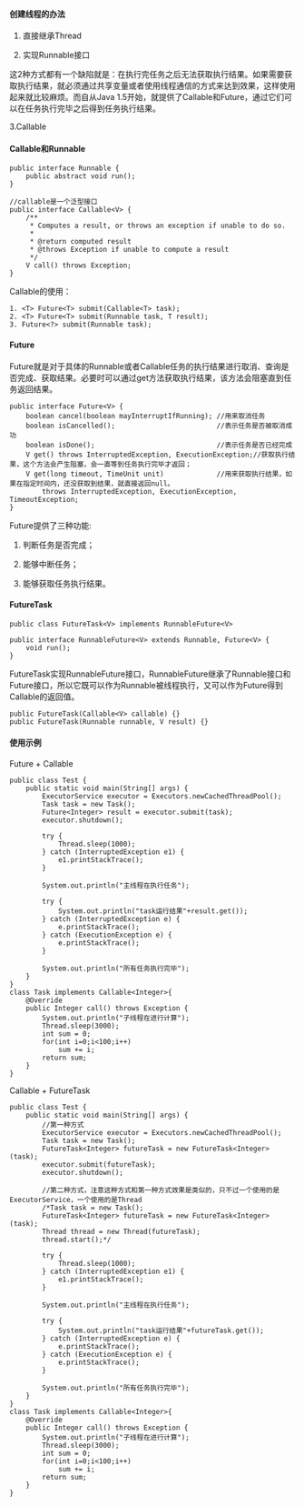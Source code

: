 #### 创建线程的办法

1. 直接继承Thread

2. 实现Runnable接口

这2种方式都有一个缺陷就是：在执行完任务之后无法获取执行结果。如果需要获取执行结果，就必须通过共享变量或者使用线程通信的方式来达到效果，这样使用起来就比较麻烦。而自从Java 1.5开始，就提供了Callable和Future，通过它们可以在任务执行完毕之后得到任务执行结果。

3.Callable

#### Callable和Runnable

```
public interface Runnable {
    public abstract void run();
}
```

```
//callable是一个泛型接口
public interface Callable<V> {
    /**
     * Computes a result, or throws an exception if unable to do so.
     *
     * @return computed result
     * @throws Exception if unable to compute a result
     */
    V call() throws Exception;
}
```

Callable的使用：

```
1. <T> Future<T> submit(Callable<T> task);
2. <T> Future<T> submit(Runnable task, T result);
3. Future<?> submit(Runnable task);
```

#### Future

Future就是对于具体的Runnable或者Callable任务的执行结果进行取消、查询是否完成、获取结果。必要时可以通过get方法获取执行结果，该方法会阻塞直到任务返回结果。

```
public interface Future<V> {
    boolean cancel(boolean mayInterruptIfRunning); //用来取消任务
    boolean isCancelled();                         //表示任务是否被取消成功
    boolean isDone();                              //表示任务是否已经完成
    V get() throws InterruptedException, ExecutionException;//获取执行结果，这个方法会产生阻塞，会一直等到任务执行完毕才返回；
    V get(long timeout, TimeUnit unit)             //用来获取执行结果，如果在指定时间内，还没获取到结果，就直接返回null。
        throws InterruptedException, ExecutionException, TimeoutException;
}
```

Future提供了三种功能:

1. 判断任务是否完成；

2. 能够中断任务；

3. 能够获取任务执行结果。

#### FutureTask

```
public class FutureTask<V> implements RunnableFuture<V>
```

```
public interface RunnableFuture<V> extends Runnable, Future<V> {
    void run();
}
```

FutureTask实现RunnableFuture接口，RunnableFuture继承了Runnable接口和Future接口，所以它既可以作为Runnable被线程执行，又可以作为Future得到Callable的返回值。

```
public FutureTask(Callable<V> callable) {}
public FutureTask(Runnable runnable, V result) {}
```

#### 使用示例

Future + Callable

```
public class Test {
    public static void main(String[] args) {
        ExecutorService executor = Executors.newCachedThreadPool();
        Task task = new Task();
        Future<Integer> result = executor.submit(task);
        executor.shutdown();

        try {
            Thread.sleep(1000);
        } catch (InterruptedException e1) {
            e1.printStackTrace();
        }

        System.out.println("主线程在执行任务");

        try {
            System.out.println("task运行结果"+result.get());
        } catch (InterruptedException e) {
            e.printStackTrace();
        } catch (ExecutionException e) {
            e.printStackTrace();
        }

        System.out.println("所有任务执行完毕");
    }
}
class Task implements Callable<Integer>{
    @Override
    public Integer call() throws Exception {
        System.out.println("子线程在进行计算");
        Thread.sleep(3000);
        int sum = 0;
        for(int i=0;i<100;i++)
            sum += i;
        return sum;
    }
}
```

Callable + FutureTask

```
public class Test {
    public static void main(String[] args) {
        //第一种方式
        ExecutorService executor = Executors.newCachedThreadPool();
        Task task = new Task();
        FutureTask<Integer> futureTask = new FutureTask<Integer>(task);
        executor.submit(futureTask);
        executor.shutdown();

        //第二种方式，注意这种方式和第一种方式效果是类似的，只不过一个使用的是ExecutorService，一个使用的是Thread
        /*Task task = new Task();
        FutureTask<Integer> futureTask = new FutureTask<Integer>(task);
        Thread thread = new Thread(futureTask);
        thread.start();*/

        try {
            Thread.sleep(1000);
        } catch (InterruptedException e1) {
            e1.printStackTrace();
        }

        System.out.println("主线程在执行任务");

        try {
            System.out.println("task运行结果"+futureTask.get());
        } catch (InterruptedException e) {
            e.printStackTrace();
        } catch (ExecutionException e) {
            e.printStackTrace();
        }

        System.out.println("所有任务执行完毕");
    }
}
class Task implements Callable<Integer>{
    @Override
    public Integer call() throws Exception {
        System.out.println("子线程在进行计算");
        Thread.sleep(3000);
        int sum = 0;
        for(int i=0;i<100;i++)
            sum += i;
        return sum;
    }
}
```



